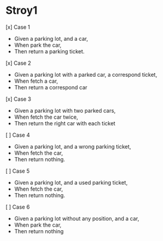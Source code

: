 # Stroy1

[x] Case 1
- Given a parking lot, and a car,
- When park the car,
- Then return a parking ticket.

[x] Case 2
- Given a parking lot with a parked car, a correspond ticket,
- When fetch a car,
- Then return a correspond car

[x] Case 3
- Given a parking lot with two parked cars,
- When fetch the car twice,
- Then return the right car with each ticket

[ ] Case 4 
- Given a parking lot, and a wrong parking ticket, 
- When fetch the car, 
- Then return nothing.

[ ] Case 5 
- Given a parking lot, and a used parking ticket,
- When fetch the car,
- Then return nothing.

[ ] Case 6 
- Given a parking lot without any position, and a car, 
- When park the car,
- Then return nothing